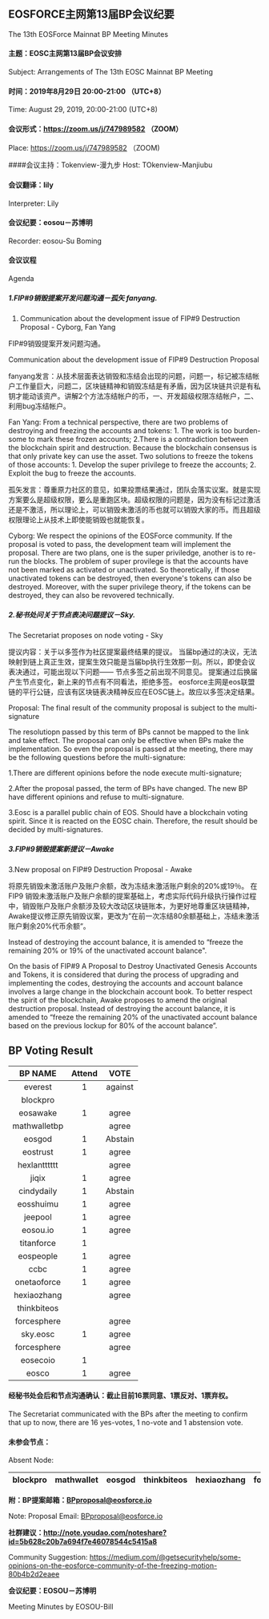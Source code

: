 ## EOSFORCE主网第13届BP会议纪要
The 13th EOSForce Mainnat BP Meeting Minutes


#### 主题：EOSC主网第13届BP会议安排
Subject: Arrangements of The 13th EOSC Mainnat BP Meeting

#### 时间：2019年8月29日 20:00-21:00 （UTC+8）
Time: August 29, 2019, 20:00-21:00 (UTC+8)

#### 会议形式：https://zoom.us/j/747989582 （ZOOM）
Place: https://zoom.us/j/747989582 （ZOOM)

####会议主持：Tokenview-漫九步
Host: TOkenview-Manjiubu

#### 会议翻译：lily
Interpreter: Lily

#### 会议纪要：eosou－苏博明
Recorder: eosou-Su Boming

#### 会议议程
Agenda

##### 1.FIP#9销毁提案开发问题沟通－孤矢 fanyang.
1. Communication about the development issue of FIP#9 Destruction Proposal - Cyborg, Fan Yang

FIP#9销毁提案开发问题沟通。

Communication about the development issue of FIP#9 Destruction Proposal

fanyang发言：从技术层面表达销毁和冻结会出现的问题，问题一，标记被冻结帐户工作量巨大，问题二，区块链精神和销毁冻结是有矛盾，因为区块链共识是有私钥才能动该资产。讲解2个方法冻结帐户的币，一、开发超级权限冻结帐户，二、利用bug冻结帐户。

Fan Yang: From a technical perspective, there are two problems of destroying and freezing the accounts and tokens: 1. The work is too burden-some to mark these frozen accounts; 2.There is a contradiction between the blockchain spirit and destruction. Because the blockchain consensus is that only private key can use the asset. Two solutions to freeze the tokens of those accounts: 1. Develop the super privilege to freeze the accounts; 2. Exploit the bug to freeze the accounts.

孤矢发言：尊重原力社区的意见，如果投票结果通过，团队会落实议案。就是实现方案要么是超级权限，要么是重跑区块。超级权限的问题是，因为没有标记过激活还是不激活，所以理论上，可以销毁未激活的币也就可以销毁大家的币。而且超级权限理论上从技术上即使能销毁也就能恢复。

Cyborg: We respect the opinions of the EOSForce community. If the proposal is voted to pass, the development team will implement the proposal. There are two plans, one is the super priviledge, another is to re-run the blocks. The problem of super provilege is that the accounts have not been marked as activated or unactivated. So theoretically, if those unactivated tokens can be destroyed, then everyone's tokens can also be destroyed. Moreover, with the super privilege theory, if the tokens can be destroyed, they can also be revovered technically.

##### 2.秘书处问关于节点表决问题提议－Sky.
The Secretariat proposes on node voting - Sky

提议内容：关于以多签作为社区提案最终结果的提议。
当届bp通过的决议，无法映射到链上真正生效，提案生效只能是当届bp执行生效那一刻。所以，即使会议表决通过，可能出现以下问题——
节点多签之前出现不同意见。
提案通过后换届产生节点变化，新上来的节点有不同看法，拒绝多签。
eosforce主网是eos联盟链的平行公链，应该有区块链表决精神反应在EOSC链上。故应以多签决定结果。

Proposal: The final result of the community proposal is subject to the multi-signature

The resolutiopn passed by this term of BPs cannot be mapped to the link and take effect. The proposal can only be effective when BPs make the implementation. So even the proposal is passed at the meeting, there may be the following questions before the multi-signature:

1.There are different opinions before the node execute multi-signature; 

2.After the proposal passed, the term of BPs have changed. The new BP have different opinions and refuse to multi-signature. 

3.Eosc is a parallel public chain of EOS. Should have a blockchain voting spirit. Since it is reacted on the EOSC chain. Therefore, the result should be decided by multi-signatures.

##### 3.FIP#9销毁提案新提议－Awake

3.New proposal on FIP#9 Destruction Proposal - Awake

将原先销毁未激活账户及账户余额，改为冻结未激活账户剩余的20%或19％。
在FIP9 销毁未激活账户及账户余额的提案基础上，考虑实际代码升级执行操作过程中，销毁账户及账户余额涉及较大改动区块链账本，为更好地尊重区块链精神，Awake提议修正原先销毁议案，更改为”在前一次冻结80余额基础上，冻结未激活账户剩余20%代币余额“。

Instead of destroying the account balance, it is amended to “freeze the remaining 20% or 19% of the unactivated account balance".

On the basis of FIP#9 A Proposal to Destroy Unactivated Genesis Accounts and Tokens, it is considered that during the process of upgrading and implementing the codes, destroying the accounts and account balance involves a large change in the blockchain account book. To better respect the spirit of the blockchain, Awake proposes to amend the original destruction proposal.
Instead of destroying the account balance, it is amended to “freeze the remaining 20% of the unactivated account balance based on the previous lockup for 80% of the account balance”.


## BP Voting Result

|BP NAME |Attend|VOTE |
|:---:|:---:|:---:|
|everest|1|against
|blockpro| |
|eosawake|1|agree
|mathwalletbp||agree
|eosgod|1|Abstain
|eostrust|1|agree
|hexlantttttt||agree
|jiqix|1|agree
|cindydaily|1|Abstain
|eosshuimu|1|agree
|jeepool|1|agree
|eosou.io|1|agree
|titanforce|1|
|eospeople|1|agree
|ccbc|1|agree
|onetaoforce|1|agree
|hexiaozhang||agree
|thinkbiteos||
|forcesphere| |agree
|sky.eosc| 1 |agree
|forcesphere| |agree
|eosecoio|  1 |
|eosco|1|agree


#### 经秘书处会后和节点沟通确认：截止目前16票同意、1票反对、1票弃权。

The Secretariat communicated with the BPs after the meeting to confirm that up to now, there are 16 yes-votes, 1 no-vote and 1 abstension vote.

#### 未参会节点：

Absent Node:

|blockpro |mathwallet|eosgod |thinkbiteos|hexiaozhang|forcesphere|hexlantttttt|
|:---:|:---:|:---:|:---:|:---:|:---:|:---:|



**附：BP提案邮箱：BPproposal@eosforce.io**

Note: Proposal Email: BPproposal@eosforce.io

**社群建议：http://note.youdao.com/noteshare?id=5b628c20b7a694f7e46078544c5415a8**

Community Suggestion: https://medium.com/@getsecurityhelp/some-opinions-on-the-eosforce-community-of-the-freezing-motion-80b4b2d2eaee


**会议纪要：EOSOU－苏博明**

Meeting Minutes by EOSOU-Bill
